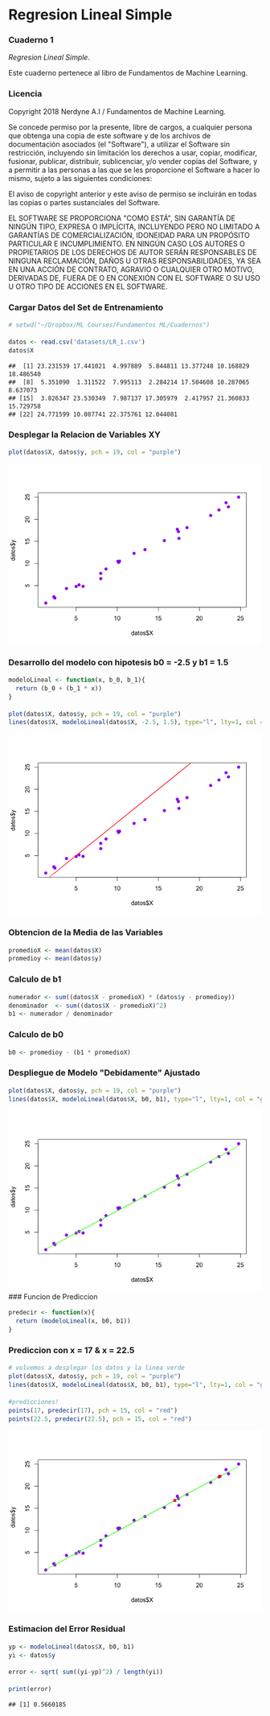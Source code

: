 Regresion Lineal Simple
================

### Cuaderno 1

*Regresion Lineal Simple*.

Este cuaderno pertenece al libro de Fundamentos de Machine Learning.

### Licencia

Copyright 2018 Nerdyne A.I / Fundamentos de Machine Learning.

Se concede permiso por la presente, libre de cargos, a cualquier persona que obtenga una copia de este software y de los archivos de documentación asociados (el "Software"), a utilizar el Software sin restricción, incluyendo sin limitación los derechos a usar, copiar, modificar, fusionar, publicar, distribuir, sublicenciar, y/o vender copias del Software, y a permitir a las personas a las que se les proporcione el Software a hacer lo mismo, sujeto a las siguientes condiciones:

El aviso de copyright anterior y este aviso de permiso se incluirán en todas las copias o partes sustanciales del Software.

EL SOFTWARE SE PROPORCIONA "COMO ESTÁ", SIN GARANTÍA DE NINGÚN TIPO, EXPRESA O IMPLÍCITA, INCLUYENDO PERO NO LIMITADO A GARANTÍAS DE COMERCIALIZACIÓN, IDONEIDAD PARA UN PROPÓSITO PARTICULAR E INCUMPLIMIENTO. EN NINGÚN CASO LOS AUTORES O PROPIETARIOS DE LOS DERECHOS DE AUTOR SERÁN RESPONSABLES DE NINGUNA RECLAMACIÓN, DAÑOS U OTRAS RESPONSABILIDADES, YA SEA EN UNA ACCIÓN DE CONTRATO, AGRAVIO O CUALQUIER OTRO MOTIVO, DERIVADAS DE, FUERA DE O EN CONEXIÓN CON EL SOFTWARE O SU USO U OTRO TIPO DE ACCIONES EN EL SOFTWARE.

### Cargar Datos del Set de Entrenamiento

``` r
# setwd("~/Dropbox/ML Courses/Fundamentos ML/Cuadernos")

datos <- read.csv('datasets/LR_1.csv')
datos$X
```

    ##  [1] 23.231539 17.441021  4.997889  5.844811 13.377248 10.168829 18.486540
    ##  [8]  5.351090  1.311522  7.995113  2.284214 17.504608 10.287065  8.637073
    ## [15]  3.826347 23.530349  7.987137 17.305979  2.417957 21.360833 15.729758
    ## [22] 24.771599 10.087741 22.375761 12.044081

### Desplegar la Relacion de Variables XY

``` r
plot(datos$X, datos$y, pch = 19, col = "purple")
```

![](RegresionLinealSimple_files/figure-markdown_github/unnamed-chunk-2-1.png)

### Desarrollo del modelo con hipotesis b0 = -2.5 y b1 = 1.5

``` r
modeloLineal <- function(x, b_0, b_1){
  return (b_0 + (b_1 * x))
}

plot(datos$X, datos$y, pch = 19, col = "purple")
lines(datos$X, modeloLineal(datos$X, -2.5, 1.5), type="l", lty=1, col = "red")
```

![](RegresionLinealSimple_files/figure-markdown_github/unnamed-chunk-3-1.png)

### Obtencion de la Media de las Variables

``` r
promedioX <- mean(datos$X)
promedioy <- mean(datos$y)
```

### Calculo de b1

``` r
numerador <- sum((datos$X - promedioX) * (datos$y - promedioy))
denominador  <- sum((datos$X - promedioX)^2)
b1 <- numerador / denominador
```

### Calculo de b0

``` r
b0 <- promedioy - (b1 * promedioX)
```

### Despliegue de Modelo "Debidamente" Ajustado

``` r
plot(datos$X, datos$y, pch = 19, col = "purple")
lines(datos$X, modeloLineal(datos$X, b0, b1), type="l", lty=1, col = "green")
```

![](RegresionLinealSimple_files/figure-markdown_github/unnamed-chunk-7-1.png) \#\#\# Funcion de Prediccion

``` r
predecir <- function(x){
  return (modeloLineal(x, b0, b1))
}
```

### Prediccion con x = 17 & x = 22.5

``` r
# volvemos a desplegar los datos y la linea verde
plot(datos$X, datos$y, pch = 19, col = "purple")
lines(datos$X, modeloLineal(datos$X, b0, b1), type="l", lty=1, col = "green")

#predicciones!
points(17, predecir(17), pch = 15, col = "red")
points(22.5, predecir(22.5), pch = 15, col = "red")
```

![](RegresionLinealSimple_files/figure-markdown_github/unnamed-chunk-9-1.png)

### Estimacion del Error Residual

``` r
yp <- modeloLineal(datos$X, b0, b1)
yi <- datos$y

error <- sqrt( sum((yi-yp)^2) / length(yi))

print(error)
```

    ## [1] 0.5660185
